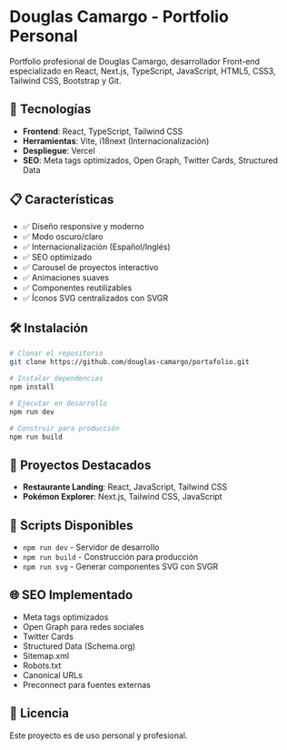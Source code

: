 # Douglas Camargo - Portfolio Personal

Portfolio profesional de Douglas Camargo, desarrollador Front-end especializado en React, Next.js, TypeScript, JavaScript, HTML5, CSS3, Tailwind CSS, Bootstrap y Git.

## 🚀 Tecnologías

- **Frontend**: React, TypeScript, Tailwind CSS
- **Herramientas**: Vite, i18next (Internacionalización)
- **Despliegue**: Vercel
- **SEO**: Meta tags optimizados, Open Graph, Twitter Cards, Structured Data

## 📋 Características

- ✅ Diseño responsive y moderno
- ✅ Modo oscuro/claro
- ✅ Internacionalización (Español/Inglés)
- ✅ SEO optimizado
- ✅ Carousel de proyectos interactivo
- ✅ Animaciones suaves
- ✅ Componentes reutilizables
- ✅ Íconos SVG centralizados con SVGR

## 🛠️ Instalación

```bash
# Clonar el repositorio
git clone https://github.com/douglas-camargo/portafolio.git

# Instalar dependencias
npm install

# Ejecutar en desarrollo
npm run dev

# Construir para producción
npm run build
```

## 📱 Proyectos Destacados

- **Restaurante Landing**: React, JavaScript, Tailwind CSS
- **Pokémon Explorer**: Next.js, Tailwind CSS, JavaScript

## 🔧 Scripts Disponibles

- `npm run dev` - Servidor de desarrollo
- `npm run build` - Construcción para producción
- `npm run svg` - Generar componentes SVG con SVGR

## 🌐 SEO Implementado

- Meta tags optimizados
- Open Graph para redes sociales
- Twitter Cards
- Structured Data (Schema.org)
- Sitemap.xml
- Robots.txt
- Canonical URLs
- Preconnect para fuentes externas

## 📄 Licencia

Este proyecto es de uso personal y profesional.
